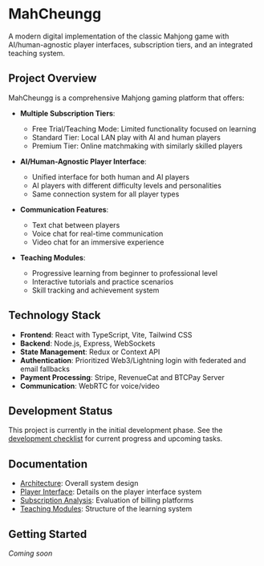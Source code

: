 # MahCheungg

A modern digital implementation of the classic Mahjong game with AI/human-agnostic player interfaces, subscription tiers, and an integrated teaching system.

## Project Overview

MahCheungg is a comprehensive Mahjong gaming platform that offers:

- **Multiple Subscription Tiers**:
  - Free Trial/Teaching Mode: Limited functionality focused on learning
  - Standard Tier: Local LAN play with AI and human players
  - Premium Tier: Online matchmaking with similarly skilled players

- **AI/Human-Agnostic Player Interface**:
  - Unified interface for both human and AI players
  - AI players with different difficulty levels and personalities
  - Same connection system for all player types

- **Communication Features**:
  - Text chat between players
  - Voice chat for real-time communication
  - Video chat for an immersive experience

- **Teaching Modules**:
  - Progressive learning from beginner to professional level
  - Interactive tutorials and practice scenarios
  - Skill tracking and achievement system

## Technology Stack

- **Frontend**: React with TypeScript, Vite, Tailwind CSS
- **Backend**: Node.js, Express, WebSockets
- **State Management**: Redux or Context API
- **Authentication**: Prioritized Web3/Lightning login with federated and email fallbacks
- **Payment Processing**: Stripe, RevenueCat and BTCPay Server
- **Communication**: WebRTC for voice/video

## Development Status

This project is currently in the initial development phase. See the [development checklist](CHECKLIST-mahcheungg-devbuild-13may2025-10h30.md) for current progress and upcoming tasks.

## Documentation

- [Architecture](docs/ARCHITECTURE.md): Overall system design
- [Player Interface](docs/PLAYER_INTERFACE.md): Details on the player interface system
- [Subscription Analysis](docs/SUBSCRIPTION_ANALYSIS.md): Evaluation of billing platforms
- [Teaching Modules](docs/TEACHING_MODULES.md): Structure of the learning system

## Getting Started

*Coming soon*